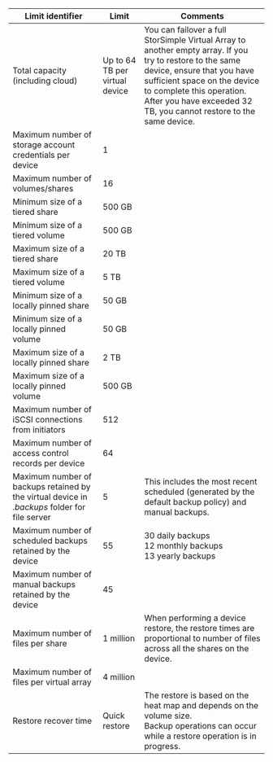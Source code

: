

| **Limit identifier** | **Limit** | **Comments** |
| --- | --- | --- |
| Total capacity (including cloud) |Up to 64 TB per virtual device |You can failover a full StorSimple Virtual Array to another empty array. If you try to restore to the same device, ensure that you have sufficient space on the device to complete this operation. After you have exceeded 32 TB, you cannot restore to the same device. |
| Maximum number of storage account credentials per device |1 | |
| Maximum number of volumes/shares |16 | |
| Minimum size of a tiered share |500 GB | |
| Minimum size of a tiered volume |500 GB | |
| Maximum size of a tiered share |20 TB | |
| Maximum size of a tiered volume |5 TB | |
| Minimum size of a locally pinned share |50 GB | |
| Minimum size of a locally pinned volume |50 GB | |
| Maximum size of a locally pinned share |2 TB | |
| Maximum size of a locally pinned volume |500 GB | |
| Maximum number of iSCSI connections from initiators |512 | |
| Maximum number of access control records per device |64 | |
| Maximum number of backups retained by the virtual device in *.backups* folder for file server |5 |This includes the most recent scheduled (generated by the default backup policy) and manual backups. |
| Maximum number of scheduled backups retained by the device |55 |30 daily backups<br>12 monthly backups<br>13 yearly backups |
| Maximum number of manual backups retained by the device |45 | |
| Maximum number of files per share |1 million |When performing a device restore, the restore times are proportional to number of files across all the shares on the device. |
| Maximum number of files per virtual array |4 million | |
| Restore recover time |Quick restore |The restore is based on the heat map and depends on the volume size.<br>Backup operations can occur while a restore operation is in progress. |

